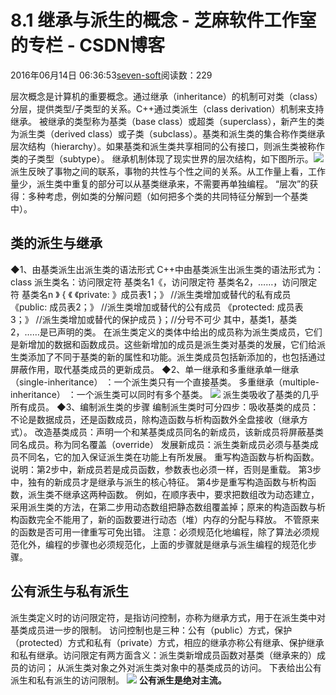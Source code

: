 
# 8.1 继承与派生的概念 -  芝麻软件工作室的专栏 - CSDN博客


2016年06月14日 06:36:53[seven-soft](https://me.csdn.net/softn)阅读数：229


层次概念是计算机的重要概念。通过继承（inheritance）的机制可对类（class）分层，提供类型/子类型的关系。C++通过类派生（class
 derivation）机制来支持继承。
被继承的类型称为基类（base
 class）或超类（superclass），新产生的类为派生类（derived
 class）或子类（subclass）。基类和派生类的集合称作类继承层次结构（hierarchy）。如果基类和派生类共享相同的公有接口，则派生类被称作类的子类型（subtype）。
继承机制体现了现实世界的层次结构，如下图所示。![](http://www.weixueyuan.net/uploads/allimg/121229/1-121229220450X7.gif)
派生反映了事物之间的联系，事物的共性与个性之间的关系。从工作量上看，工作量少，派生类中重复的部分可以从基类继承来，不需要再单独编程。
“层次”的获得：多种考虑，例如类的分解问题（如何把多个类的共同特征分解到一个基类中）。
## 类的派生与继承
◆1、由基类派生出派生类的语法形式
C++中由基类派生出派生类的语法形式为：
class
 派生类名：访问限定符 基类名1《，访问限定符 基类名2，……，访问限定符 基类名n 》
{
《 《private: 》成员表1；》
//派生类增加或替代的私有成员
《public: 成员表2；》
//派生类增加或替代的公有成员
《protected: 成员表3；》
//派生类增加或替代的保护成员
}；//分号不可少
其中，基类1，基类2，……是已声明的类。
在派生类定义的类体中给出的成员称为派生类成员，它们是新增加的数据和函数成员。这些新增加的成员是派生类对基类的发展，它们给派生类添加了不同于基类的新的属性和功能。派生类成员包括新添加的，也包括通过屏蔽作用，取代基类成员的更新成员。
◆2、单一继承和多重继承单一继承（single-inheritance） ：一个派生类只有一个直接基类。
多重继承（multiple-inheritance） ：一个派生类可以同时有多个基类。
![](http://www.weixueyuan.net/uploads/allimg/121229/1-121229220KQ48.gif)
派生类吸收了基类的几乎所有成员。
◆3、编制派生类的步骤
编制派生类时可分四步：吸收基类的成员：不论是数据成员，还是函数成员，除构造函数与析构函数外全盘接收（继承方式）。
改造基类成员：声明一个和某基类成员同名的新成员，该新成员将屏蔽基类同名成员。称为同名覆盖（override）
发展新成员：派生类新成员必须与基类成员不同名，它的加入保证派生类在功能上有所发展。
重写构造函数与析构函数。
说明：第2步中，新成员若是成员函数，参数表也必须一样，否则是重载。
第3步中，独有的新成员才是继承与派生的核心特征。
第4步是重写构造函数与析构函数，派生类不继承这两种函数。
例如，在顺序表中，要求把数组改为动态建立，采用派生类的方法，在第二步用动态数组把静态数组覆盖掉；原来的构造函数与析构函数完全不能用了，新的函数要进行动态（堆）内存的分配与释放。
不管原来的函数是否可用一律重写可免出错。
注意：必须规范化地编程，除了算法必须规范化外，编程的步骤也必须规范化，上面的步骤就是继承与派生编程的规范化步骤。
## 公有派生与私有派生
派生类定义时的访问限定符，是指访问控制，亦称为继承方式，用于在派生类中对基类成员进一步的限制。
访问控制也是三种：公有（public）方式，保护（protected）方式和私有（private）方式，相应的继承亦称公有继承、保护继承和私有继承。访问限定有两方面含义：派生类新增成员函数对基类（继承来的）成员的访问；
从派生类对象之外对派生类对象中的基类成员的访问。
下表给出公有派生和私有派生的访问限制。
![](http://www.weixueyuan.net/uploads/allimg/121229/1-121229221422B8.gif)
**公有派生是绝对主流。**

